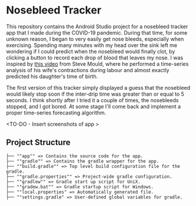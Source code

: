 # Nosebleed Tracker

This repository contains the Android Studio project for a nosebleed tracker app that I made during the COVID-19 pandemic. During that time, for some unknown reason, I began to very easily get nose bleeds, especially when exercising. Spending many minutes with my head over the sink left me wondering if I could predict when the nosebleed would finally clot, by clicking a button to record each drop of blood that leaves my nose. I was inspired by [this video](https://www.youtube.com/watch?v=k7q0Y2W0Rn4) from Steve Mould, where he performed a time-series analysis of his wife's contractions during labour and almost exactly predicted his daughter's time of birth.

The first version of this tracker simply displayed a guess that the nosebleed would likely stop soon if the inter-drip time was greater than or equal to 5 seconds. I think shortly after I tried it a couple of times, the nosebleeds stopped, and I got bored. At some stage I'll come back and implement a proper time-series forecasting algorithm.

<TO-DO - Insert screenshots of app >

## Project Structure

```
├── ""app"" => Contains the source code for the app.
├── ""gradle"" => Contains the gradle wrapper for the app.
├── ""build.gradle"" => Top level build configuration file for the gradle.
├── ""gradle.properties"" => Project-wide gradle configuration.
├── ""gradlew"" => Gradle start up script for UniX.
├── ""gradew.bat"" => Gradle startup script for Windows.
├── ""local.properties" => Automatically generated file.
├── ""settings.gradle" => User-defined global variables for gradle.
```
